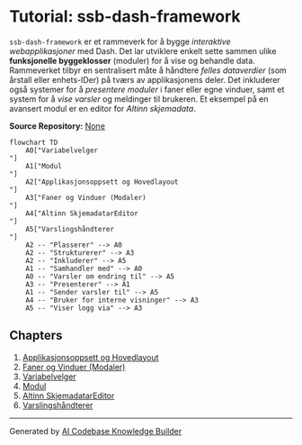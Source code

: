 # Tutorial: ssb-dash-framework

`ssb-dash-framework` er et rammeverk for å bygge *interaktive webapplikasjoner* med Dash. Det lar utviklere enkelt sette sammen ulike **funksjonelle byggeklosser** (moduler) for å vise og behandle data. Rammeverket tilbyr en sentralisert måte å håndtere *felles dataverdier* (som årstall eller enhets-IDer) på tværs av applikasjonens deler. Det inkluderer også systemer for å *presentere moduler* i faner eller egne vinduer, samt et system for å *vise varsler* og meldinger til brukeren. Et eksempel på en avansert modul er en editor for *Altinn skjemadata*.


**Source Repository:** [None](None)

```mermaid
flowchart TD
    A0["Variabelvelger
"]
    A1["Modul
"]
    A2["Applikasjonsoppsett og Hovedlayout
"]
    A3["Faner og Vinduer (Modaler)
"]
    A4["Altinn SkjemadatarEditor
"]
    A5["Varslingshåndterer
"]
    A2 -- "Plasserer" --> A0
    A2 -- "Strukturerer" --> A3
    A2 -- "Inkluderer" --> A5
    A1 -- "Samhandler med" --> A0
    A0 -- "Varsler om endring til" --> A5
    A3 -- "Presenterer" --> A1
    A1 -- "Sender varsler til" --> A5
    A4 -- "Bruker for interne visninger" --> A3
    A5 -- "Viser logg via" --> A3
```

## Chapters

1. [Applikasjonsoppsett og Hovedlayout
](01_applikasjonsoppsett_og_hovedlayout_.md)
2. [Faner og Vinduer (Modaler)
](02_faner_og_vinduer__modaler__.md)
3. [Variabelvelger
](03_variabelvelger_.md)
4. [Modul
](04_modul_.md)
5. [Altinn SkjemadatarEditor
](05_altinn_skjemadatareditor_.md)
6. [Varslingshåndterer
](06_varslingshåndterer_.md)


---

Generated by [AI Codebase Knowledge Builder](https://github.com/The-Pocket/Tutorial-Codebase-Knowledge)